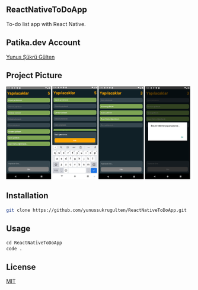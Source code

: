 ## ReactNativeToDoApp
To-do list app with React Native.

## Patika.dev Account
[Yunus Şükrü Gülten](https://app.patika.dev/yunussukrugulten)

## Project Picture
![github](src/components/img/ReactNativeToDoApp.png)

## Installation
```bash
git clone https://github.com/yunussukrugulten/ReactNativeToDoApp.git
```

## Usage
```linux
cd ReactNativeToDoApp
code .
```

## License
[MIT](https://choosealicense.com/licenses/mit/)
